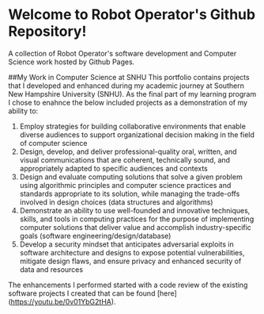 # Welcome to Robot Operator's Github Repository!
A collection of Robot Operator's software development and Computer Science work hosted by Github Pages.

##My Work in Computer Science at SNHU
This portfolio contains projects that I developed and enhanced during my academic journey at Southern New Hampshire University (SNHU). As the final part of my learning program I chose to enahnce the below included projects as a demonstration of my ability to:

  1. Employ strategies for building collaborative environments that enable diverse audiences to support organizational decision making in the field of computer science
  2. Design, develop, and deliver professional-quality oral, written, and visual communications that are coherent, technically sound, and appropriately adapted to specific audiences and contexts 
  3. Design and evaluate computing solutions that solve a given problem using algorithmic principles and computer science practices and standards appropriate to its solution, while managing the trade-offs involved in design choices (data structures and algorithms) 
  4. Demonstrate an ability to use well-founded and innovative techniques, skills, and tools in computing practices for the purpose of implementing computer solutions that deliver value and accomplish industry-specific goals (software engineering/design/database) 
  5. Develop a security mindset that anticipates adversarial exploits in software architecture and designs to expose potential vulnerabilities, mitigate design flaws, and ensure privacy and enhanced security of data and resources
 
The enhancements I performed started with a code review of the existing software projects I created that can be found [here] (https://youtu.be/0v01YbG2tHA).
